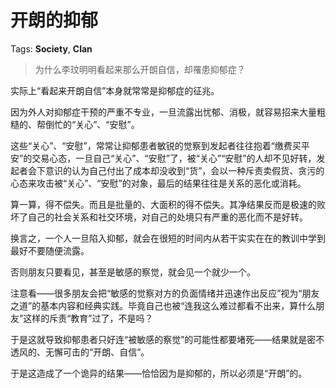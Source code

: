# 开朗的抑郁

Tags: **Society**, **Clan**

> 为什么李玟明明看起来那么开朗自信，却罹患抑郁症？



实际上“看起来开朗自信”本身就常常是抑郁症的征兆。

因为外人对抑郁症干预的严重不专业，一旦流露出忧郁、消极，就容易招来大量粗糙的、帮倒忙的“关心”、“安慰”。

这些“关心”、“安慰”，常常让抑郁患者敏锐的觉察到发起者往往抱着“缴费买平安”的交易心态，一旦自己“关心”、“安慰”了，被“关心”“安慰”的人却不见好转，发起者会下意识的认为自己付出了成本却没收到“货”，会以一种斥责卖假货、贪污的心态来攻击被“关心”、“安慰”的对象，最后的结果往往是关系的恶化或消耗。

算一算，得不偿失。而且是批量的、大面积的得不偿失。其净结果反而是极速的败坏了自己的社会关系和社交环境，对自己的处境只有严重的恶化而不是好转。

换言之，一个人一旦陷入抑郁，就会在很短的时间内从若干实实在在的教训中学到最好不要随便流露。

否则朋友只要看见，甚至是敏感的察觉，就会见一个就少一个。

注意看——很多朋友会把“敏感的觉察对方的负面情绪并迅速作出反应”视为“朋友之道”的基本内容和经典实践。毕竟自己也被“连我这么难过都看不出来，算什么朋友”这样的斥责“教育”过了，不是吗？

于是这就导致抑郁患者只好连“被敏感的察觉”的可能性都要堵死——结果就是密不透风的、无懈可击的“开朗、自信”。

于是这造成了一个诡异的结果——恰恰因为是抑郁的，所以必须是“开朗”的。



